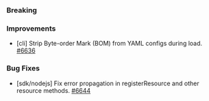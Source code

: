 ### Breaking


### Improvements

- [cli] Strip Byte-order Mark (BOM) from YAML configs during load.
  [#6636](https://github.com/pulumi/pulumi/pull/6636)

### Bug Fixes

- [sdk/nodejs] Fix error propagation in registerResource and other resource methods.
  [#6644](https://github.com/pulumi/pulumi/pull/6644)
